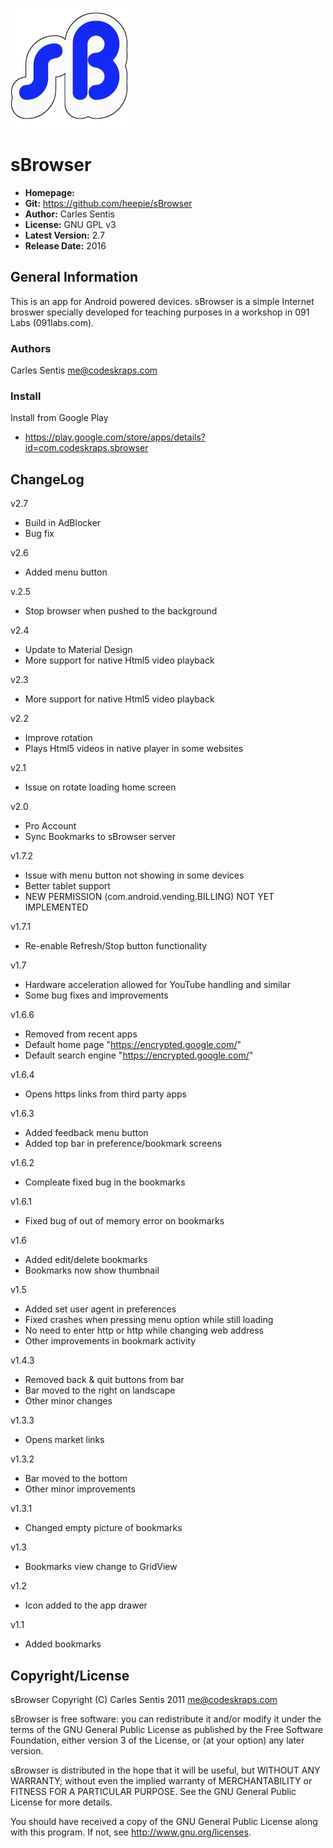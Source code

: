 ![logo](app/src/main/res/mipmap-xxxhdpi/ic_launcher.webp)

# sBrowser

* <b>Homepage:</b>
* <b>Git:</b> https://github.com/heepie/sBrowser
* <b>Author:</b> Carles Sentis  
* <b>License:</b> GNU GPL v3
* <b>Latest Version:</b> 2.7
* <b>Release Date:</b> 2016

## General Information

This is an app for Android powered devices. sBrowser is a simple Internet broswer specially developed for teaching purposes in a workshop in 091 Labs (091labs.com). 

### Authors

Carles Sentis me@codeskraps.com

### Install

Install from Google Play
 - https://play.google.com/store/apps/details?id=com.codeskraps.sbrowser

## ChangeLog

v2.7
 - Build in AdBlocker
 - Bug fix
 
v2.6
 - Added menu button
 
v.2.5
 - Stop browser when pushed to the background
 
v2.4
 - Update to Material Design
 - More support for native Html5 video playback
 
v2.3
 - More support for native Html5 video playback
 
v2.2
 - Improve rotation
 - Plays Html5 videos in native player in some websites
 
v2.1 
 - Issue on rotate loading home screen
 
v2.0 
 - Pro Account
 - Sync Bookmarks to sBrowser server
 
v1.7.2 
 - Issue with menu button not showing in some devices
 - Better tablet support
 - NEW PERMISSION (com.android.vending.BILLING) NOT YET IMPLEMENTED
 
v1.7.1
 - Re-enable Refresh/Stop button functionality
 
v1.7
 - Hardware acceleration allowed for YouTube handling and similar
 - Some bug fixes and improvements
 
v1.6.6
 - Removed from recent apps
 - Default home page "https://encrypted.google.com/"
 - Default search engine "https://encrypted.google.com/" 
 
v1.6.4
 - Opens https links from third party apps
 
v1.6.3
 - Added feedback menu button
 - Added top bar in preference/bookmark screens
 
v1.6.2
 - Compleate fixed bug in the bookmarks
 
v1.6.1
 - Fixed bug of out of memory error on bookmarks
 
v1.6
 - Added edit/delete bookmarks
 - Bookmarks now show thumbnail
 
v1.5 
 - Added set user agent in preferences
 - Fixed crashes when pressing menu option while still loading
 - No need to enter http or http while changing web address
 - Other improvements in bookmark activity
 
v1.4.3 
 - Removed back & quit buttons from bar
 - Bar moved to the right on landscape
 - Other minor changes
 
v1.3.3 
 - Opens market links
 
v1.3.2 
 - Bar moved to the bottom
 - Other minor improvements
 
v1.3.1 
 - Changed empty picture of bookmarks
 
v1.3 
 - Bookmarks view change to GridView
 
v1.2 
 - Icon added to the app drawer
 
v1.1 
 - Added bookmarks

## Copyright/License

sBrowser Copyright (C) Carles Sentis 2011 me@codeskraps.com

sBrowser is free software: you can
redistribute it and/or modify it under the terms
of the GNU General Public License as published by
the Free Software Foundation, either version 3 of
the License, or (at your option) any later
version.

sBrowser is distributed in the hope that it
will be useful, but WITHOUT ANY WARRANTY; without
even the implied warranty of MERCHANTABILITY or
FITNESS FOR A PARTICULAR PURPOSE. See the GNU
General Public License for more details.

You should have received a copy of the GNU
General Public License along with this program.
If not, see http://www.gnu.org/licenses.
